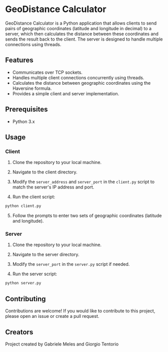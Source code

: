 # GeoDistance Calculator

GeoDistance Calculator is a Python application that allows clients to send pairs of geographic coordinates (latitude and longitude in decimal) to a server, which then calculates the distance between these coordinates and sends the result back to the client. The server is designed to handle multiple connections using threads.

## Features
- Communicates over TCP sockets.
- Handles multiple client connections concurrently using threads.
- Calculates the distance between geographic coordinates using the Haversine formula.
- Provides a simple client and server implementation.

## Prerequisites
- Python 3.x

## Usage

### Client
1. Clone the repository to your local machine.

2. Navigate to the client directory.

3. Modify the `server_address` and `server_port` in the `client.py` script to match the server's IP address and port.

4. Run the client script:
```bash
python client.py
```
5. Follow the prompts to enter two sets of geographic coordinates (latitude and longitude).

### Server
1. Clone the repository to your local machine.

2. Navigate to the server directory.

3. Modify the `server_port` in the `server.py` script if needed.

4. Run the server script:
```bash
python server.py
```

## Contributing
Contributions are welcome! If you would like to contribute to this project, please open an issue or create a pull request.

## Creators
Project created by Gabriele Meles and Giorgio Tentorio